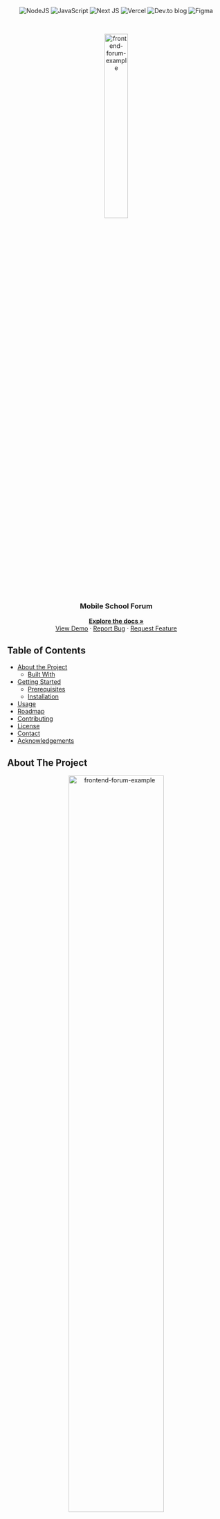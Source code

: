 <p align="center">
<img alt="NodeJS" src="https://img.shields.io/badge/node.js%20-%2343853D.svg?&style=for-the-badge&logo=node.js&logoColor=white"/>
<img alt="JavaScript" src="https://img.shields.io/badge/javascript%20-%23323330.svg?&style=for-the-badge&logo=javascript&logoColor=%23F7DF1E"/>
<img alt="Next JS" src="https://img.shields.io/badge/next%20js%20-%23000000.svg?&style=for-the-badge&logo=next.js&logoColor=white"/>
<img alt="Vercel" src="https://img.shields.io/badge/vercel%20-%23000000.svg?&style=for-the-badge&logo=vercel&logoColor=white"/>
<img alt="Dev.to blog" src="https://img.shields.io/badge/dev.to-0A0A0A?style=for-the-badge&logo=dev.to&logoColor=white" />
<img alt="Figma" src="https://img.shields.io/badge/figma%20-%23F24E1E.svg?&style=for-the-badge&logo=figma&logoColor=white"/>
</p>
<br />
<p align="center"><img src="./images/logo.jpg" alt='frontend-forum-example' width="33%"/></p>
<h3 align="center">Mobile School Forum</h3>
<p align="center">
	<a href="https://github.com/libeyondea/frontend-forum-example"><strong>Explore the docs »</strong></a>
	<br />
	<a href="https://frontend-forum-example.vercel.app" target="_blank" rel="noopener noreferrer">View Demo</a>
	·
	<a href="https://github.com/libeyondea/frontend-forum-example/issues">Report Bug</a>
		·
	<a href="https://github.com/libeyondea/frontend-forum-example/issues">Request Feature</a>
</p>


## Table of Contents

- [About the Project](#about-the-project)
  - [Built With](#built-with)
- [Getting Started](#getting-started)
  - [Prerequisites](#prerequisites)
  - [Installation](#installation)
- [Usage](#usage)
- [Roadmap](#roadmap)
- [Contributing](#contributing)
- [License](#license)
- [Contact](#contact)
- [Acknowledgements](#acknowledgements)

## About The Project

<p align="center">
	<img src="https://i.imgur.com/06XvYxol.png" alt='frontend-forum-example' width="66%"/>
<p>

**Libraries used in the project**

### Built With

- [Next](https://github.com/vercel/next.js)
- [React](https://github.com/facebook/react)
- [React Bootstrap](https://github.com/react-bootstrap/react-bootstrap)
- ...

## Getting Started

To get a local copy up and running follow these simple steps.

### Prerequisites

- npm v6.14.9

- node v14.15.3

- composer v2.0.12

- php v7.4.9

### Installation

1. Open cmd

2. Clone the repo

```sh
git clone https://github.com/libeyondea/frontend-forum-example.git
```

3. Open folder

```sh
cd frontend-forum-example-master
```

4. Install packages

```sh
npm install
```

4. Run project

```sh
npm run dev
```

5. Install backend project

[https://github.com/libeyondea/backend-forum-example.git](https://github.com/libeyondea/backend-forum-example.git)

## Usage

After successful installation, access the address http://localhost:3000

_For more examples, please refer to the [Documentation](https://github.com/libeyondea/frontend-forum-example)_

## Roadmap

See the [open issues](https://github.com/libeyondea/frontend-forum-example/issues) for a list of proposed features (and known issues).

## Contributing

Contributions are what make the open source community such an amazing place to be learn, inspire, and create. Any contributions you make are **greatly appreciated**.

1. Fork the Project
2. Create your Feature Branch (`git checkout -b feature/AmazingFeature`)
3. Commit your Changes (`git commit -m 'Add some AmazingFeature'`)
4. Push to the Branch (`git push origin feature/AmazingFeature`)
5. Open a Pull Request

## License

Distributed under the MIT License. See `LICENSE` for more information.

## Acknowledgements

- Edit readme.md []()
